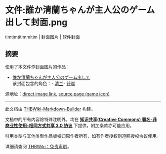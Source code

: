 # 文件:誰か清蘭ちゃんが主人公のゲーム出して封面.png

<!-- source html: G:\repos\THBWiki-Markdown-Builder\THBWikiMarkdown\Temp\file\4\4f\ns6%3A%E8%AA%B0%E3%81%8B%E6%B8%85%E8%98%AD%E3%81%A1%E3%82%83%E3%82%93%E3%81%8C%E4%B8%BB%E4%BA%BA%E5%85%AC%E3%81%AE%E3%82%B2%E3%83%BC%E3%83%A0%E5%87%BA%E3%81%97%E3%81%A6%E5%B0%81%E9%9D%A2%2Epng.html -->

timtimtitimmitim | 封面图片 | 软件封面


## 摘要
  
使用了本文件作封面图片的作品：
  

- [誰か清蘭ちゃんが主人公のゲーム出して](./誰か清蘭ちゃんが主人公のゲーム出して.md)  
该封面包含的角色：- [清兰](./清兰.md)- [铃瑚](./铃瑚.md)

  
源地址：[direct image link](https://secure-dcdn.cdn.nimg.jp/nicogame/games/meta/gm1189/icon.png), [source page (game icon)](https://game.nicovideo.jp/atsumaru/games/gm1189)
  





---

此文档由 [THBWiki-Markdown-Builder](https://github.com/Delsin-Yu/THBWiki-Markdown-Builder) 构建。

文档中的所有内容除特殊注明外，均在 [**知识共享(Creative Commons) 署名-非商业性使用-相同方式共享 3.0 协议**](https://creativecommons.org/licenses/by-sa/3.0/deed.zh-hans) 下提供，附加条款亦可能应用。

引用类型与其他类型作品版权归原作者所有，如有作者授权则遵照授权协议使用。

详细请查阅 [THBWiki：免责声明](https://thbwiki.cc/THBWiki:%E5%85%8D%E8%B4%A3%E5%A3%B0%E6%98%8E)。


